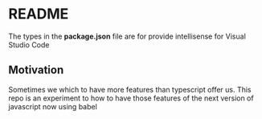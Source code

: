 # README

The types in the **package.json** file are for provide intellisense for Visual Studio Code

## Motivation

Sometimes we which to have more features than typescript offer us. This repo is an experiment to how
 to have those features of the next version of javascript now using babel